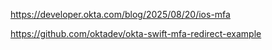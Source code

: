 https://developer.okta.com/blog/2025/08/20/ios-mfa

https://github.com/oktadev/okta-swift-mfa-redirect-example
